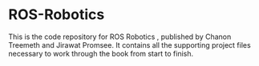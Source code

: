 # ROS-Robotics

This is the code repository for ROS Robotics , published by Chanon Treemeth and Jirawat Promsee. It contains all the supporting project files necessary to work through the book from start to finish.